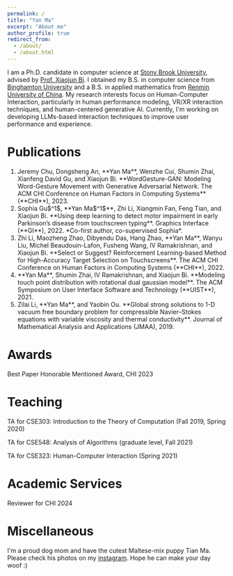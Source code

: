 ```yaml
---
permalink: /
title: "Yan Ma"
excerpt: "About me"
author_profile: true
redirect_from:
  - /about/
  - /about.html
---
```


I am a Ph.D. candidate in computer science at [Stony Brook University](https://www.stonybrook.edu), advised by [Prof. Xiaojun Bi](https://www3.cs.stonybrook.edu/~xiaojun/). I obtained my B.S. in computer science from [Binghamton University](https://www.binghamton.edu/) and a B.S. in applied mathematics from [Renmin University of China](https://en.ruc.edu.cn/). My research interests focus on Human-Computer Interaction, particularly in human performance modeling, VR/XR interaction techniques, and human-centered generative AI. Currently, I'm working on developing LLMs-based interaction techniques to improve user performance and experience.

Publications
======
<ol>
  <li>Jeremy Chu, Dongsheng An, **Yan Ma**, Wenzhe Cui, Shumin Zhai, Xianfeng David Gu, and Xiaojun Bi. **WordGesture-GAN: Modeling Word-Gesture Movement with Generative Adversarial Network. The ACM CHI Conference on Human Factors in Computing Systems** (**CHI**), 2023.</li>

  <li>Sophia Gu$^1$, **Yan Ma$^1$**, Zhi Li, Xiangmin Fan, Feng Tian, and Xiaojun Bi. **Using deep learning to detect motor impairment in early Parkinson’s disease from touchscreen typing**. Graphics Interface (**GI**), 2022. *Co-first author, co-supervised Sophia*.</li>

  <li>Zhi Li, Maozheng Zhao, Dibyendu Das, Hang Zhao, **Yan Ma**, Wanyu Liu, Michel Beaudouin-Lafon, Fusheng Wang, IV Ramakrishnan, and Xiaojun Bi. **Select or Suggest? Reinforcement Learning-based Method for High-Accuracy Target Selection on Touchscreens**. The ACM CHI Conference on Human Factors in Computing Systems (**CHI**), 2022.</li>

  <li>**Yan Ma**, Shumin Zhai, IV Ramakrishnan, and Xiaojun Bi. **Modeling touch point distribution with rotational dual gaussian model**. The ACM Symposium on User Interface Software and Technology (**UIST**), 2021.</li>

  <li>Zilai Li, **Yan Ma**, and Yaobin Ou. **Global strong solutions to 1-D vacuum free boundary problem for compressible Navier–Stokes equations with variable viscosity and thermal conductivity**. Journal of Mathematical Analysis and Applications (JMAA), 2019.</li>
</ol>

Awards
======
Best Paper Honorable Mentioned Award, CHI 2023

Teaching
======
TA for CSE303: Introduction to the Theory of Computation (Fall 2019, Spring 2020)

TA for CSE548: Analysis of Algorithms (graduate level, Fall 2021)

TA for CSE323: Human-Computer Interaction (Spring 2021)

Academic Services
======
Reviewer for CHI 2024

Miscellaneous
======
I'm a proud dog mom and have the cutest Maltese-mix puppy Tian Ma. Please check his photos on my [instagram](https://www.instagram.com/goodboytiantianma/). Hope he can make your day woof :)
